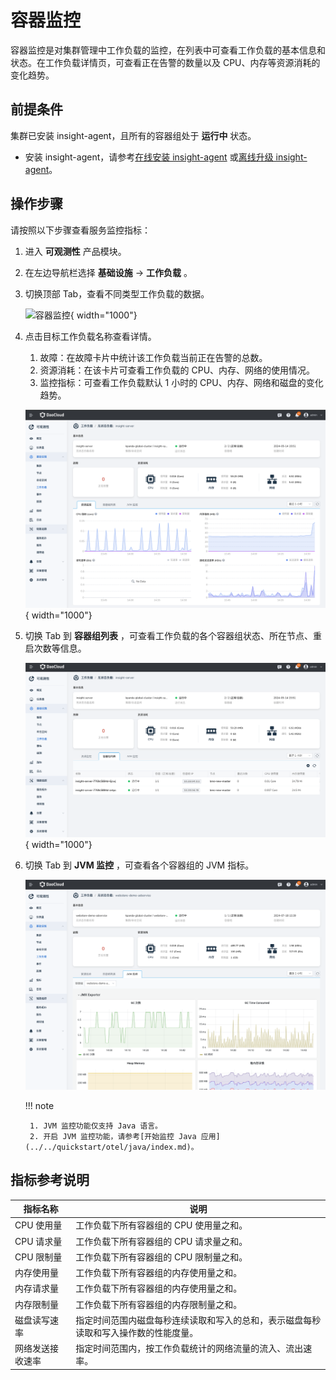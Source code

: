 # 容器监控

容器监控是对集群管理中工作负载的监控，在列表中可查看工作负载的基本信息和状态。在工作负载详情页，可查看正在告警的数量以及 CPU、内存等资源消耗的变化趋势。

## 前提条件

集群已安装 insight-agent，且所有的容器组处于 __运行中__ 状态。

- 安装 insight-agent，请参考[在线安装 insight-agent](../../quickstart/install/install-agent.md)
  或[离线升级 insight-agent](../../quickstart/install/offline-install.md)。

## 操作步骤

请按照以下步骤查看服务监控指标：

1. 进入 __可观测性__ 产品模块。
  
2. 在左边导航栏选择 __基础设施__ -> __工作负载__ 。

3. 切换顶部 Tab，查看不同类型工作负载的数据。

    ![容器监控](https://docs.daocloud.io/daocloud-docs-images/docs/zh/docs/insight/images/workload00.png){ width="1000"}

4. 点击目标工作负载名称查看详情。

    1. 故障：在故障卡片中统计该工作负载当前正在告警的总数。
    2. 资源消耗：在该卡片可查看工作负载的 CPU、内存、网络的使用情况。
    3. 监控指标：可查看工作负载默认 1 小时的 CPU、内存、网络和磁盘的变化趋势。

    ![容器监控](../../images/workload.png){ width="1000"}

5. 切换 Tab 到 __容器组列表__ ，可查看工作负载的各个容器组状态、所在节点、重启次数等信息。

    ![容器监控](../../images/workload-1.png){ width="1000"}

6. 切换 Tab 到 __JVM 监控__ ，可查看各个容器组的 JVM 指标。

    ![JVM 监控](../../images/workload-2.png)

    !!! note

        1. JVM 监控功能仅支持 Java 语言。
        2. 开启 JVM 监控功能，请参考[开始监控 Java 应用](../../quickstart/otel/java/index.md)。

## 指标参考说明

| **指标名称** | **说明** |
| -- | -- |
| CPU 使用量 |工作负载下所有容器组的 CPU 使用量之和。|
| CPU 请求量 | 工作负载下所有容器组的 CPU 请求量之和。|
| CPU 限制量 | 工作负载下所有容器组的 CPU 限制量之和。|
| 内存使用量 | 工作负载下所有容器组的内存使用量之和。|
| 内存请求量 | 工作负载下所有容器组的内存使用量之和。|
| 内存限制量 | 工作负载下所有容器组的内存限制量之和。|
| 磁盘读写速率 | 指定时间范围内磁盘每秒连续读取和写入的总和，表示磁盘每秒读取和写入操作数的性能度量。|
| 网络发送接收速率 | 指定时间范围内，按工作负载统计的网络流量的流入、流出速率。|
